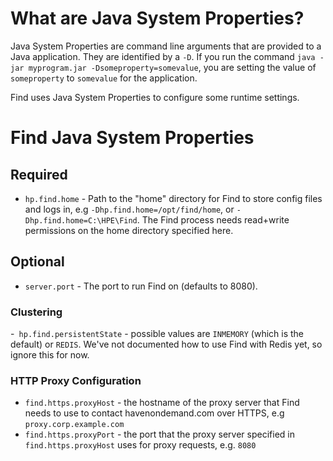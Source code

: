# What are Java System Properties?

Java System Properties are command line arguments that are provided to a Java application.  They are identified by a `-D`.  If you run the command `java -jar myprogram.jar -Dsomeproperty=somevalue`, you are setting the value of `someproperty` to `somevalue` for the application.

Find uses Java System Properties to configure some runtime settings.

# Find Java System Properties

## Required

- `hp.find.home` - Path to the "home" directory for Find to store config files and logs in, e.g `-Dhp.find.home=/opt/find/home`, or `-Dhp.find.home=C:\HPE\Find`.  The Find process needs read+write permissions on the home directory specified here.

## Optional

- `server.port` - The port to run Find on (defaults to 8080).

### Clustering

-` hp.find.persistentState` - possible values are `INMEMORY` (which is the default) or `REDIS`.  We've not documented how to use Find with Redis yet, so ignore this for now.

### HTTP Proxy Configuration
- `find.https.proxyHost` - the hostname of the proxy server that Find needs to use to contact havenondemand.com over HTTPS, e.g `proxy.corp.example.com`
- `find.https.proxyPort` - the port that the proxy server specified in `find.https.proxyHost` uses for proxy requests, e.g. `8080`